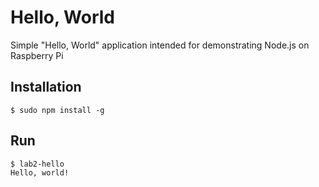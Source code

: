 # Hello, World
Simple "Hello, World" application intended for demonstrating Node.js on Raspberry Pi

## Installation
```
$ sudo npm install -g
```

## Run
```
$ lab2-hello
Hello, world!
```

